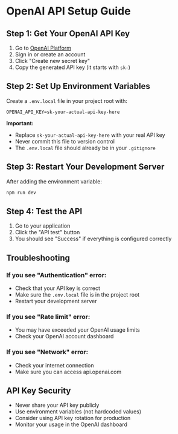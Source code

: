 # OpenAI API Setup Guide

## Step 1: Get Your OpenAI API Key

1. Go to [OpenAI Platform](https://platform.openai.com/api-keys)
2. Sign in or create an account
3. Click "Create new secret key"
4. Copy the generated API key (it starts with `sk-`)

## Step 2: Set Up Environment Variables

Create a `.env.local` file in your project root with:

```
OPENAI_API_KEY=sk-your-actual-api-key-here
```

**Important:** 
- Replace `sk-your-actual-api-key-here` with your real API key
- Never commit this file to version control
- The `.env.local` file should already be in your `.gitignore`

## Step 3: Restart Your Development Server

After adding the environment variable:

```bash
npm run dev
```

## Step 4: Test the API

1. Go to your application
2. Click the "API test" button
3. You should see "Success" if everything is configured correctly

## Troubleshooting

### If you see "Authentication" error:
- Check that your API key is correct
- Make sure the `.env.local` file is in the project root
- Restart your development server

### If you see "Rate limit" error:
- You may have exceeded your OpenAI usage limits
- Check your OpenAI account dashboard

### If you see "Network" error:
- Check your internet connection
- Make sure you can access api.openai.com

## API Key Security

- Never share your API key publicly
- Use environment variables (not hardcoded values)
- Consider using API key rotation for production
- Monitor your usage in the OpenAI dashboard
